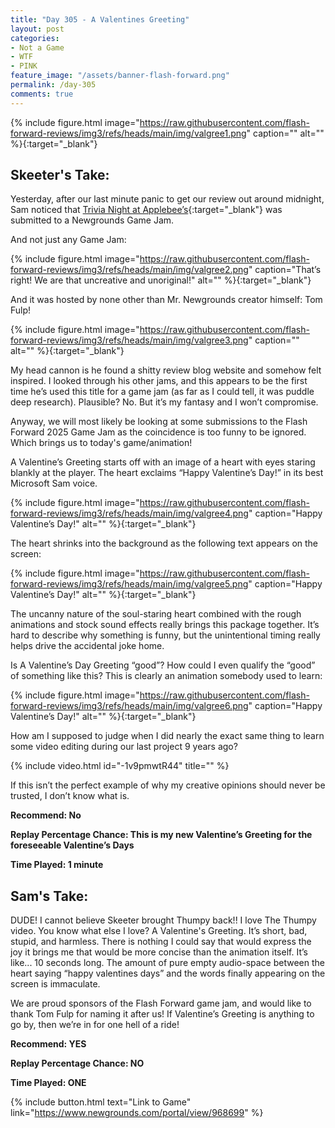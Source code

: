 ```yaml
---
title: "Day 305 - A Valentines Greeting"
layout: post
categories:
- Not a Game
- WTF
- PINK
feature_image: "/assets/banner-flash-forward.png"
permalink: /day-305
comments: true
---
```


{% include figure.html image="https://raw.githubusercontent.com/flash-forward-reviews/img3/refs/heads/main/img/valgree1.png" caption="" alt="" %}{:target="_blank"}
 
## Skeeter's Take:

Yesterday, after our last minute panic to get our review out around midnight, Sam noticed that [Trivia Night at Applebee’s](https://www.newgrounds.com/portal/view/969888){:target="_blank"} was submitted to a Newgrounds Game Jam. 

And not just any Game Jam: 

{% include figure.html image="https://raw.githubusercontent.com/flash-forward-reviews/img3/refs/heads/main/img/valgree2.png" caption="That’s right! We are that uncreative and unoriginal!" alt="" %}{:target="_blank"}

And it was hosted by none other than Mr. Newgrounds creator himself: Tom Fulp!

{% include figure.html image="https://raw.githubusercontent.com/flash-forward-reviews/img3/refs/heads/main/img/valgree3.png" caption="" alt="" %}{:target="_blank"}

My head cannon is he found a shitty review blog website and somehow felt inspired. I looked through his other jams, and this appears to be the first time he’s used this title for a game jam (as far as I could tell, it was puddle deep research). Plausible? No. But it’s my fantasy and I won’t compromise. 

Anyway, we will most likely be looking at some submissions to the Flash Forward 2025 Game Jam as the coincidence is too funny to be ignored. 
Which brings us to today's game/animation!

A Valentine’s Greeting starts off with an image of a heart with eyes staring blankly at the player. The heart exclaims “Happy Valentine’s Day!” in its best Microsoft Sam voice.

{% include figure.html image="https://raw.githubusercontent.com/flash-forward-reviews/img3/refs/heads/main/img/valgree4.png" caption="Happy Valentine’s Day!" alt="" %}{:target="_blank"}

The heart shrinks into the background as the following text appears on the screen: 

{% include figure.html image="https://raw.githubusercontent.com/flash-forward-reviews/img3/refs/heads/main/img/valgree5.png" caption="Happy Valentine’s Day!" alt="" %}{:target="_blank"}

The uncanny nature of the soul-staring heart combined with the rough animations and stock sound effects really brings this package together. It’s hard to describe why something is funny, but the unintentional timing really helps drive the accidental joke home.

Is A Valentine’s Day Greeting “good”? How could I even qualify the “good” of something like this? This is clearly an animation somebody used to learn: 

{% include figure.html image="https://raw.githubusercontent.com/flash-forward-reviews/img3/refs/heads/main/img/valgree6.png" caption="Happy Valentine’s Day!" alt="" %}{:target="_blank"}

How am I supposed to judge when I did nearly the exact same thing to learn some video editing  during our last project 9 years ago? 

{% include video.html id="-1v9pmwtR44" title="" %}

If this isn’t the perfect example of why my creative opinions should never be trusted, I don’t know what is. 

**Recommend: No**

**Replay Percentage Chance: This is my new Valentine’s Greeting for the foreseeable Valentine’s Days**

**Time Played: 1 minute**

## Sam's Take:

DUDE! I cannot believe Skeeter brought Thumpy back!! I love The Thumpy video. You know what else I love? A Valentine's Greeting. It’s short, bad, stupid, and harmless. There is nothing I could say that would express the joy it brings me that would be more concise than the animation itself. It’s like... 10 seconds long. The amount of pure empty audio-space between the heart saying “happy valentines days” and the words finally appearing on the screen is immaculate.

We are proud sponsors of the Flash Forward game jam, and would like to thank Tom Fulp for naming it after us! If Valentine’s Greeting is anything to go by, then we’re in for one hell of a ride!

**Recommend: YES**

**Replay Percentage Chance: NO**

**Time Played: ONE**

{% include button.html text="Link to Game" link="https://www.newgrounds.com/portal/view/968699" %}